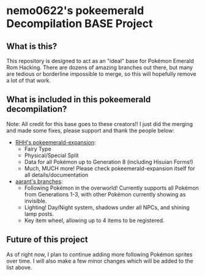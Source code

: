 # nemo0622's pokeemerald Decompilation BASE Project

## What is this?

This repository is designed to act as an "ideal" base for Pokémon Emerald Rom
Hacking. There are dozens of amazing branches out there, but many are tedious or
borderline impossible to merge, so this will hopefully remove a lot of that work.

## What is included in this pokeemerald decompilation?

Note: All credit for this base goes to these creators!! I just did the merging and made some fixes, please support and thank the people below:
- [RHH's pokeemerald-expansion](https://github.com/rh-hideout/pokeemerald-expansion):
    - Fairy Type
    - Physical/Special Split
    - Data for all Pokémon up to Generation 8 (including Hisuian Forms!)
    - Much, MUCH more! Please check pokeemerald-expansion itself for all details/documentation
- [aarant's branches](https://github.com/aarant/pokeemerald):
    - Following Pokémon in the overworld! Currently supports all Pokémon from Generations 1-3, with other Pokémon currently showing as invisible.
    - Lighting! Day/Night system, shadows under all NPCs, and shining lamp posts.
    - Key item wheel, allowing up to 4 items to be registered.

## Future of this project

As of right now, I plan to continue adding more following Pokémon sprites over time. I will also make a few minor changes which will be added to the list above.